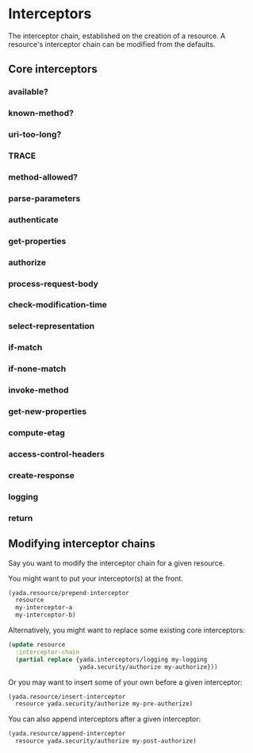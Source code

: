 # Interceptors

The interceptor chain, established on the creation of a resource. A
resource's interceptor chain can be modified from the defaults.

## Core interceptors

### available?
### known-method?
### uri-too-long?
### TRACE
### method-allowed?
### parse-parameters
### authenticate
### get-properties
### authorize
### process-request-body
### check-modification-time
### select-representation
### if-match
### if-none-match
### invoke-method
### get-new-properties
### compute-etag
### access-control-headers
### create-response
### logging
### return


## Modifying interceptor chains

Say you want to modify the interceptor chain for a given resource.

You might want to put your interceptor(s) at the front.

```clojure
(yada.resource/prepend-interceptor
  resource
  my-interceptor-a
  my-interceptor-b)
```

Alternatively, you might want to replace some existing core interceptors:

```clojure
(update resource
  :interceptor-chain
  (partial replace {yada.interceptors/logging my-logging
                    yada.security/authorize my-authorize}))
```

Or you may want to insert some of your own before a given interceptor:

```clojure
(yada.resource/insert-interceptor
  resource yada.security/authorize my-pre-authorize)
```

You can also append interceptors after a given interceptor:

```clojure
(yada.resource/append-interceptor
  resource yada.security/authorize my-post-authorize)
```
